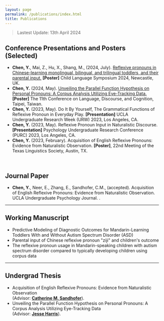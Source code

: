```yaml
---
layout: page
permalink: /publications/index.html
title: Publications
---
```


> Lastest Update: 13th April 2024

## Conference Presentations and Posters (Selected)

- **Chen, Y.**, Mai, Z., Hu, X., Shang, M., (2024, July). [Reflexive pronouns in Chinese-learning monolingual, bilingual, and trilingual toddlers, and their parental input.](https://github.com/Yue-Chen-YC/CLS_2024) **[Poster]** Child Language Symposium 2024, Newcastle, UK. 
- **Chen, Y.** (2024, May). [Unveiling the Parallel Function Hypothesis on Personal Pronouns: A Corpus Analysis Utilizing Eye-Tracking Data.](https://github.com/Yue-Chen-YC/CLDC11_2024) **[Poster]** The 11th Conference on Language, Discourse, and Cognition, Taipei, Taiwan. 
- **Chen, Y.** (2023, May). Do It By Yourself, The Grammatical Functions of Reflexive Pronoun in Everyday Play. **[Presentation]** UCLA Undergraduate Research Week (URW) 2023, Los Angeles, CA. 
- **Chen, Y.** (2023, May). Reflexive Pronoun Input in Naturalistic Discourse. **[Presentation]** Psychology Undergraduate Research Conference (PURC) 2023, Los Angeles, CA. 
- **Chen, Y.** (2023, February). Acquisition of English Reflexive Pronouns: Evidence from Naturalistic Observation. **[Poster]**, 22nd Meeting of the Texas Linguistics Society, Austin, TX.
  
<br>

## Journal Paper

- **Chen, Y.**, Neer, E., Zhang, E., Sandhofer, C.M., (accepted). Acquisition of English Reflexive Pronouns: Evidence from Naturalistic Observation. UCLA Undergraduate Psychology Journal.
.
  <br>

---

## Working Manuscript
- Predictive Modeling of Diagnostic Outcomes for Mandarin-Learning Toddlers With and Without Autism Spectrum Disorder (ASD) <br>
- Parental input of Chinese reflexive pronoun "ziji" and children's outcome <br>
- The reflexive pronoun usage in Mandarin-speaking children with autism spectrum disorder compared to typically developing children using corpus data <br>

---

## Undergrad Thesis

- Acquisition of English Reflexive Pronouns: Evidence from Naturalistic Observation <br> (Advisor: [**Catherine M. Sandhofer**](https://www.psych.ucla.edu/faculty-page/csandhof/)).
- Unveiling the Parallel Function Hypothesis on Personal Pronouns: A Corpus Analysis Utilizing Eye-Tracking Data 
 <br> (Advisor: [**Jesse Harris**](https://jesseharris.netlify.app/)).
  <br>
